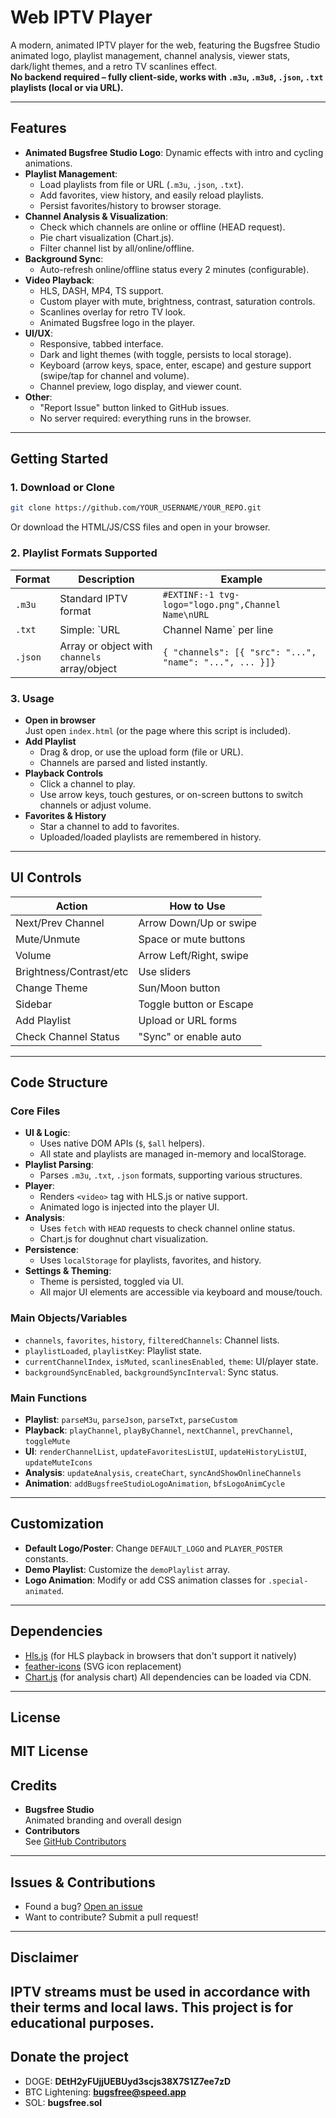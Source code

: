 # Web IPTV Player

A modern, animated IPTV player for the web, featuring the Bugsfree Studio animated logo, playlist management, channel analysis, viewer stats, dark/light themes, and a retro TV scanlines effect.  
**No backend required – fully client-side, works with `.m3u`, `.m3u8`, `.json`, `.txt` playlists (local or via URL).**

---
## Features
- **Animated Bugsfree Studio Logo**: Dynamic effects with intro and cycling animations.
- **Playlist Management**:
  - Load playlists from file or URL (`.m3u`, `.json`, `.txt`).
  - Add favorites, view history, and easily reload playlists.
  - Persist favorites/history to browser storage.
- **Channel Analysis & Visualization**:
  - Check which channels are online or offline (HEAD request).
  - Pie chart visualization (Chart.js).
  - Filter channel list by all/online/offline.
- **Background Sync**:  
  - Auto-refresh online/offline status every 2 minutes (configurable).
- **Video Playback**:
  - HLS, DASH, MP4, TS support.
  - Custom player with mute, brightness, contrast, saturation controls.
  - Scanlines overlay for retro TV look.
  - Animated Bugsfree logo in the player.
- **UI/UX**:
  - Responsive, tabbed interface.
  - Dark and light themes (with toggle, persists to local storage).
  - Keyboard (arrow keys, space, enter, escape) and gesture support (swipe/tap for channel and volume).
  - Channel preview, logo display, and viewer count.
- **Other**:
  - "Report Issue" button linked to GitHub issues.
  - No server required: everything runs in the browser.
---
## Getting Started

### 1. Download or Clone

```sh
git clone https://github.com/YOUR_USERNAME/YOUR_REPO.git
```
Or download the HTML/JS/CSS files and open in your browser.

### 2. Playlist Formats Supported

| Format  | Description                                  | Example                                                  |
|---------|----------------------------------------------|----------------------------------------------------------|
| `.m3u`  | Standard IPTV format                         | `#EXTINF:-1 tvg-logo="logo.png",Channel Name\nURL`       |
| `.txt`  | Simple: `URL|Channel Name` per line          | `http://.../stream.m3u8|My Channel`                     |
| `.json` | Array or object with `channels` array/object | `{ "channels": [{ "src": "...", "name": "...", ... }]}`  |

### 3. Usage
- **Open in browser**  
  Just open `index.html` (or the page where this script is included).
- **Add Playlist**  
  - Drag & drop, or use the upload form (file or URL).
  - Channels are parsed and listed instantly.
- **Playback Controls**
  - Click a channel to play.
  - Use arrow keys, touch gestures, or on-screen buttons to switch channels or adjust volume.
- **Favorites & History**
  - Star a channel to add to favorites.
  - Uploaded/loaded playlists are remembered in history.
---
## UI Controls

| Action                  | How to Use               |
|-------------------------|-------------------------|
| Next/Prev Channel       | Arrow Down/Up or swipe  |
| Mute/Unmute             | Space or mute buttons   |
| Volume                  | Arrow Left/Right, swipe |
| Brightness/Contrast/etc | Use sliders             |
| Change Theme            | Sun/Moon button         |
| Sidebar                 | Toggle button or Escape |
| Add Playlist            | Upload or URL forms     |
| Check Channel Status    | "Sync" or enable auto   |

---
## Code Structure
### Core Files
- **UI & Logic**:  
  - Uses native DOM APIs (`$`, `$all` helpers).
  - All state and playlists are managed in-memory and localStorage.
- **Playlist Parsing**:
  - Parses `.m3u`, `.txt`, `.json` formats, supporting various structures.
- **Player**:
  - Renders `<video>` tag with HLS.js or native support.
  - Animated logo is injected into the player UI.
- **Analysis**:
  - Uses `fetch` with `HEAD` requests to check channel online status.
  - Chart.js for doughnut chart visualization.
- **Persistence**:
  - Uses `localStorage` for playlists, favorites, and history.
- **Settings & Theming**:
  - Theme is persisted, toggled via UI.
  - All major UI elements are accessible via keyboard and mouse/touch.

### Main Objects/Variables
- `channels`, `favorites`, `history`, `filteredChannels`: Channel lists.
- `playlistLoaded`, `playlistKey`: Playlist state.
- `currentChannelIndex`, `isMuted`, `scanlinesEnabled`, `theme`: UI/player state.
- `backgroundSyncEnabled`, `backgroundSyncInterval`: Sync status.

### Main Functions
- **Playlist**: `parseM3u`, `parseJson`, `parseTxt`, `parseCustom`
- **Playback**: `playChannel`, `playByChannel`, `nextChannel`, `prevChannel`, `toggleMute`
- **UI**: `renderChannelList`, `updateFavoritesListUI`, `updateHistoryListUI`, `updateMuteIcons`
- **Analysis**: `updateAnalysis`, `createChart`, `syncAndShowOnlineChannels`
- **Animation**: `addBugsfreeStudioLogoAnimation`, `bfsLogoAnimCycle`
---
## Customization

- **Default Logo/Poster**: Change `DEFAULT_LOGO` and `PLAYER_POSTER` constants.
- **Demo Playlist**: Customize the `demoPlaylist` array.
- **Logo Animation**: Modify or add CSS animation classes for `.special-animated`.
---
## Dependencies
- [Hls.js](https://github.com/video-dev/hls.js) (for HLS playback in browsers that don't support it natively)
- [feather-icons](https://feathericons.com/) (SVG icon replacement)
- [Chart.js](https://www.chartjs.org/) (for analysis chart)
All dependencies can be loaded via CDN.
---
## License

MIT License
---
## Credits
- **Bugsfree Studio**  
  Animated branding and overall design  
- **Contributors**  
  See [GitHub Contributors](./contributors)
---
## Issues & Contributions
- Found a bug? [Open an issue](https://github.com/bugsfreeweb/webtv/issues)
- Want to contribute? Submit a pull request!

---
## Disclaimer

IPTV streams must be used in accordance with their terms and local laws. This project is for educational purposes.
---
## Donate the project
- DOGE: <b>DEtH2yFUjjUEBUyd3scjs38X7S1Z7ee7zD</b>
- BTC Lightening: <b>bugsfree@speed.app</b>
- SOL: <b>bugsfree.sol</b>
